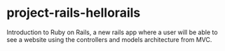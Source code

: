 # project-rails-hellorails
Introduction to Ruby on Rails, a new rails app where a user will be able to see a website using the controllers and models architecture from MVC.
